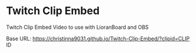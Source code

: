 # Twitch Clip Embed
Twitch Clip Embed Video to use with LioranBoard and OBS 

Base URL: https://christinna9031.github.io/Twitch-Clip-Embed/?clipid=CLIP ID 

